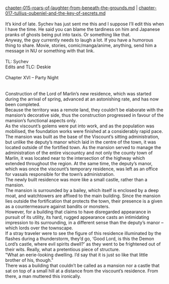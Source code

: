 [chapter-015-roars-of-laughter-from-beneath-the-grounds.md](./chapter-015-roars-of-laughter-from-beneath-the-grounds.md) | [chapter-017-tullius-oubeniel-and-the-key-of-secrets.md](./chapter-017-tullius-oubeniel-and-the-key-of-secrets.md) <br/>
<br/>
It’s kind of late. Sychev has just sent me this and I suppose I’ll edit this when I have the time. He said you can blame the tardiness on him and Japanese pranks of ghosts being put into taxis. Or something like that.<br/>
Anyway, the guy currently needs to laugh a lot. If you have a humorous thing to share. Movie, stories, comic/manga/anime, anything, send him a message in NU or something with that link.<br/>
<br/>
TL: Sychev<br/>
Edits and TLC: Deskie<br/>
 <br/>
Chapter XVI – Party Night<br/>
 <br/>
 <br/>
Construction of the Lord of Marlin’s new residence, which was started during the arrival of spring, advanced at an astonishing rate, and has now been completed.<br/>
Because the territory was a remote land, they couldn’t be elaborate with the mansion’s decorative side, thus the construction progressed in favour of the mansion’s functional aspects only.<br/>
As the viscount’s golems were put into work, and as the population was mobilised, the foundation works were finished at a considerably rapid pace.<br/>
The mansion was built as the base of the Viscount’s sitting administration, but unlike the deputy’s manor which laid in the centre of the town, it was located outside of the fortified town. As the mansion served to manage the administration of the entire viscountcy and not only the county town of Marlin, it was located near to the intersection of the highway which extended throughout the region. At the same time, the deputy’s manor, which was once the viscount’s temporary residence, was left as an office for vassals responsible for the town’s administration.<br/>
The newly built residence was more like a small castle, rather than a mansion.<br/>
The mansion is surrounded by a bailey, which itself is enclosed by a deep moat, and watchtowers are affixed to the main building. Since the mansion lies outside the fortification that protects the town, their presence is a given as a countermeasure against bandits or monsters.<br/>
However, for a building that claims to have disregarded appearance in pursuit of its utility, its hard, rugged appearance casts an intimidating impression to its surrounding, in a different sense than the deputy’s manor – which lords over the townscape.<br/>
If a stray traveler were to see the figure of this residence illuminated by the flashes during a thunderstorm, they’d go, ‘Good Lord, is this the Demon Lord’s castle, where evil spirits dwell?’ as they went to be frightened out of their wits. Really, what a pretentious piece of structure.<br/>
"What an eerie-looking dwelling. I’d say that it is just so like that little brother of his, though."<br/>
There was a building that couldn’t be called as a mansion nor a castle that sat on top of a small hill at a distance from the viscount’s residence. From there, a man muttered this ironically.<br/>
